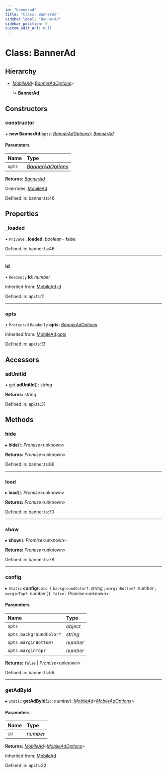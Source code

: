 ```yaml
---
id: "bannerad"
title: "Class: BannerAd"
sidebar_label: "BannerAd"
sidebar_position: 0
custom_edit_url: null
---
```


# Class: BannerAd

## Hierarchy

- [*MobileAd*](mobilead.md)<[*BannerAdOptions*](../interfaces/banneradoptions.md)\>

  ↳ **BannerAd**

## Constructors

### constructor

\+ **new BannerAd**(`opts`: [*BannerAdOptions*](../interfaces/banneradoptions.md)): [*BannerAd*](bannerad.md)

#### Parameters

| Name | Type |
| :------ | :------ |
| `opts` | [*BannerAdOptions*](../interfaces/banneradoptions.md) |

**Returns:** [*BannerAd*](bannerad.md)

Overrides: [MobileAd](mobilead.md)

Defined in: banner.ts:46

## Properties

### \_loaded

• `Private` **\_loaded**: *boolean*= false

Defined in: banner.ts:46

___

### id

• `Readonly` **id**: *number*

Inherited from: [MobileAd](mobilead.md).[id](mobilead.md#id)

Defined in: api.ts:11

___

### opts

• `Protected` `Readonly` **opts**: [*BannerAdOptions*](../interfaces/banneradoptions.md)

Inherited from: [MobileAd](mobilead.md).[opts](mobilead.md#opts)

Defined in: api.ts:13

## Accessors

### adUnitId

• get **adUnitId**(): *string*

**Returns:** *string*

Defined in: api.ts:31

## Methods

### hide

▸ **hide**(): *Promise*<unknown\>

**Returns:** *Promise*<unknown\>

Defined in: banner.ts:86

___

### load

▸ **load**(): *Promise*<unknown\>

**Returns:** *Promise*<unknown\>

Defined in: banner.ts:70

___

### show

▸ **show**(): *Promise*<unknown\>

**Returns:** *Promise*<unknown\>

Defined in: banner.ts:78

___

### config

▸ `Static` **config**(`opts`: { `backgroundColor?`: *string* ; `marginBottom?`: *number* ; `marginTop?`: *number*  }): ``false`` \| *Promise*<unknown\>

#### Parameters

| Name | Type |
| :------ | :------ |
| `opts` | *object* |
| `opts.backgroundColor?` | *string* |
| `opts.marginBottom?` | *number* |
| `opts.marginTop?` | *number* |

**Returns:** ``false`` \| *Promise*<unknown\>

Defined in: banner.ts:56

___

### getAdById

▸ `Static` **getAdById**(`id`: *number*): [*MobileAd*](mobilead.md)<[*MobileAdOptions*](../index.md#mobileadoptions)\>

#### Parameters

| Name | Type |
| :------ | :------ |
| `id` | *number* |

**Returns:** [*MobileAd*](mobilead.md)<[*MobileAdOptions*](../index.md#mobileadoptions)\>

Inherited from: [MobileAd](mobilead.md)

Defined in: api.ts:22
